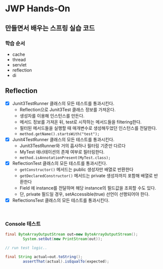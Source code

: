 # JWP Hands-On

## 만들면서 배우는 스프링 실습 코드

### 학습 순서

- cache
- thread
- servlet
- reflection
- di

## Reflection

- [x] Junit3TestRunner 클래스의 모든 테스트를 통과시킨다.
    - Reflection으로 Junit3Test 클래스 정보를 가져온다.
    - 생성자를 이용해 인스턴스를 만든다.
    - 메서드 정보를 가져온 뒤, test로 시작하는 메서드들을 filtering한다.
    - 필터된 메서드들을 실행할 때 매개변수로 생성해두었던 인스턴스를 전달한다.
    - `method.getName().startsWith("test");`
- [x] Junit4TestRunner 클래스의 모든 테스트를 통과시킨다.
    - Junit3TestRunner와 거의 흡사하나 필터링 기준만 다르다
    - MyTest 애너테이션의 존재 여부로 필터링한다.
    - `method.isAnnotationPresent(MyTest.class);`
- [x] ReflectionTest 클래스의 모든 테스트를 통과시킨다.
    - `getConstructor()` 메서드는 public 생성자만 배열로 반환한다
    - `getDeclaredConstructor()` 메서드는 private 생성자까지 포함해 배열로 반환한다
    - Field 에 instance를 전달하며 해당 instance의 필드값을 조회할 수도 있다.
    - 단, private 필드일 경우, setAccessible(true) 선언이 선행되어야 한다.
- [x] ReflectionsTest 클래스의 모든 테스트를 통과시킨다.

<br>

### Console 테스트

```java
final ByteArrayOutputStream out=new ByteArrayOutputStream();
        System.setOut(new PrintStream(out));

// run test logic..

final String actual=out.toString();
        assertThat(actual).isEqualTo(expected);
```

<br><br>
